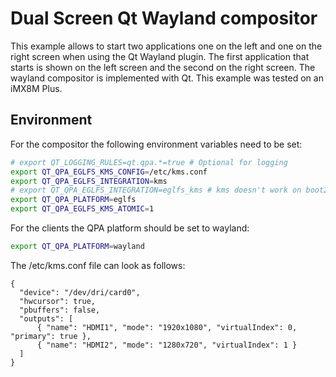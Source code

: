 # Dual Screen Qt Wayland compositor

This example allows to start two applications one on the left and one on the right screen when using the Qt Wayland plugin. The first application that starts is shown on the left screen and the second on the right screen. The wayland compositor is implemented with Qt. This example was tested on an iMX8M Plus.

## Environment
For the compositor the following environment variables need to be set:
```bash
# export QT_LOGGING_RULES=qt.qpa.*=true # Optional for logging
export QT_QPA_EGLFS_KMS_CONFIG=/etc/kms.conf
export QT_QPA_EGLFS_INTEGRATION=kms
# export QT_QPA_EGLFS_INTEGRATION=eglfs_kms # kms doesn't work on boot2qt but eglfs_kms
export QT_QPA_PLATFORM=eglfs
export QT_QPA_EGLFS_KMS_ATOMIC=1
```

For the clients the QPA platform should be set to wayland:
```bash
export QT_QPA_PLATFORM=wayland
```

The /etc/kms.conf file can look as follows:
```
{
  "device": "/dev/dri/card0",
  "hwcursor": true,
  "pbuffers": false,
  "outputs": [
      { "name": "HDMI1", "mode": "1920x1080", "virtualIndex": 0, "primary": true },
      { "name": "HDMI2", "mode": "1280x720", "virtualIndex": 1 }
  ]
}
```
